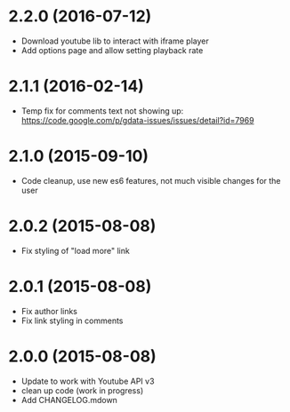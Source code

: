 2.2.0 (2016-07-12)
==================

* Download youtube lib to interact with iframe player
* Add options page and allow setting playback rate

2.1.1 (2016-02-14)
==================

* Temp fix for comments text not showing up: https://code.google.com/p/gdata-issues/issues/detail?id=7969

2.1.0 (2015-09-10)
==================

* Code cleanup, use new es6 features, not much visible changes for the user

2.0.2 (2015-08-08)
==================

* Fix styling of "load more" link

2.0.1 (2015-08-08)
==================

* Fix author links
* Fix link styling in comments

2.0.0 (2015-08-08)
==================

* Update to work with Youtube API v3
* clean up code (work in progress)
* Add CHANGELOG.mdown
